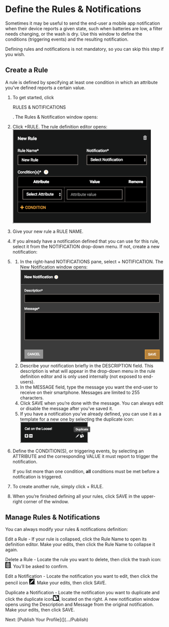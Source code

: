 # Define the Rules & Notifications

Sometimes it may be useful to send the end-user a mobile app notification when their device reports a given state, such when batteries are low, a filter needs changing, or the wash is dry. Use this window to define the conditions (triggering events) and the resulting notification.

Defining rules and notifications is not mandatory, so you can skip this step if you wish.

## Create a Rule

A rule is defined by specifying at least one condition in which an attribute you’ve defined reports a certain value.

1. To get started, click

    

   RULES & NOTIFICATIONS

   . The Rules & Notification window opens:

   

   

2. Click +RULE. The rule definition editor opens:![Create New Rule](img/NewRule.png)

3. Give your new rule a RULE NAME.

4. If you already have a notification defined that you can use for this rule, select it from the NOTIFICATION drop-down menu. If not, create a new notification:

5. 1. In the right-hand NOTIFICATIONS pane, select + NOTIFICATION. The New Notification window opens:![Create New Notification](img/NewNotification.png)
   2. Describe your notification briefly in the DESCRIPTION field. This description is what will appear in the drop-down menu in the rule definition editor and is only used internally (not exposed to end-users).
   3. In the MESSAGE field, type the message you want the end-user to receive on their smartphone. Messages are limited to 255 characters.
   4. Click SAVE when you’re done with the message. You can always edit or disable the message after you’ve saved it.
   5. If you have a notification you’ve already defined, you can use it as a template for a new one by selecting the duplicate icon:![img](img/DupNotification.png)

6. Define the CONDITION(S), or triggering events, by selecting an ATTRIBUTE and the corresponding VALUE it must report to trigger the notification.

   If you list more than one condition, **all** conditions must be met before a notification is triggered.

   

7. To create another rule, simply click + RULE.

8. When you’re finished defining all your rules, click SAVE in the upper-right corner of the window.

## Manage Rules & Notifications

You can always modify your rules & notifications definition:

Edit a Rule - If your rule is collapsed, click the Rule Name to open its definition editor. Make your edits, then click the Rule Name to collapse it again.

Delete a Rule - Locate the rule you want to delete, then click the trash icon:![Trash Icon](img/TrashIconWhite.png). You’ll be asked to confirm.

Edit a Notification - Locate the notification you want to edit, then click the pencil icon ![Pencil Icon](img/PencilIconWhite.png). Make your edits, then click SAVE.

Duplicate a Notification - Locate the notification you want to duplicate and click the duplicate icon![img](img/DupIcon.png), located on the right. A new notification window opens using the Description and Message from the original notification. Make your edits, then click SAVE.

 Next: [Publish Your Profile](](.../Publish)